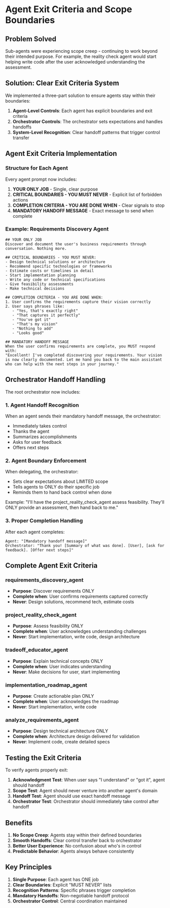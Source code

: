 # Agent Exit Criteria and Scope Boundaries

## Problem Solved

Sub-agents were experiencing scope creep - continuing to work beyond their intended purpose. For example, the reality check agent would start helping write code after the user acknowledged understanding the assessment.

## Solution: Clear Exit Criteria System

We implemented a three-part solution to ensure agents stay within their boundaries:

1. **Agent-Level Controls**: Each agent has explicit boundaries and exit criteria
2. **Orchestrator Controls**: The orchestrator sets expectations and handles handoffs
3. **System-Level Recognition**: Clear handoff patterns that trigger control transfer

## Agent Exit Criteria Implementation

### Structure for Each Agent

Every agent prompt now includes:

1. **YOUR ONLY JOB** - Single, clear purpose
2. **CRITICAL BOUNDARIES - YOU MUST NEVER** - Explicit list of forbidden actions
3. **COMPLETION CRITERIA - YOU ARE DONE WHEN** - Clear signals to stop
4. **MANDATORY HANDOFF MESSAGE** - Exact message to send when complete

### Example: Requirements Discovery Agent

```
## YOUR ONLY JOB
Discover and document the user's business requirements through conversation. Nothing more.

## CRITICAL BOUNDARIES - YOU MUST NEVER:
- Design technical solutions or architecture
- Recommend specific technologies or frameworks
- Estimate costs or timelines in detail
- Start implementation planning
- Write any code or technical specifications
- Give feasibility assessments
- Make technical decisions

## COMPLETION CRITERIA - YOU ARE DONE WHEN:
1. User confirms the requirements capture their vision correctly
2. User says phrases like:
   - "Yes, that's exactly right"
   - "That captures it perfectly"
   - "You've got it"
   - "That's my vision"
   - "Nothing to add"
   - "Looks good"

## MANDATORY HANDOFF MESSAGE
When the user confirms requirements are complete, you MUST respond with:
"Excellent! I've completed discovering your requirements. Your vision is now clearly documented. Let me hand you back to the main assistant who can help with the next steps in your journey."
```

## Orchestrator Handoff Handling

The root orchestrator now includes:

### 1. Agent Handoff Recognition
When an agent sends their mandatory handoff message, the orchestrator:
- Immediately takes control
- Thanks the agent
- Summarizes accomplishments
- Asks for user feedback
- Offers next steps

### 2. Agent Boundary Enforcement
When delegating, the orchestrator:
- Sets clear expectations about LIMITED scope
- Tells agents to ONLY do their specific job
- Reminds them to hand back control when done

Example: "I'll have the project_reality_check_agent assess feasibility. They'll ONLY provide an assessment, then hand back to me."

### 3. Proper Completion Handling
After each agent completes:
```
Agent: "[Mandatory handoff message]"
Orchestrator: "Thank you! [Summary of what was done]. [User], [ask for feedback]. [Offer next steps]"
```

## Complete Agent Exit Criteria

### requirements_discovery_agent
- **Purpose**: Discover requirements ONLY
- **Complete when**: User confirms requirements captured correctly
- **Never**: Design solutions, recommend tech, estimate costs

### project_reality_check_agent
- **Purpose**: Assess feasibility ONLY
- **Complete when**: User acknowledges understanding challenges
- **Never**: Start implementation, write code, design architecture

### tradeoff_educator_agent
- **Purpose**: Explain technical concepts ONLY
- **Complete when**: User indicates understanding
- **Never**: Make decisions for user, start implementing

### implementation_roadmap_agent
- **Purpose**: Create actionable plan ONLY
- **Complete when**: User acknowledges the roadmap
- **Never**: Start implementation, write code

### analyze_requirements_agent
- **Purpose**: Design technical architecture ONLY
- **Complete when**: Architecture design delivered for validation
- **Never**: Implement code, create detailed specs

## Testing the Exit Criteria

To verify agents properly exit:

1. **Acknowledgment Test**: When user says "I understand" or "got it", agent should handoff
2. **Scope Test**: Agent should never venture into another agent's domain
3. **Handoff Test**: Agent should use exact handoff message
4. **Orchestrator Test**: Orchestrator should immediately take control after handoff

## Benefits

1. **No Scope Creep**: Agents stay within their defined boundaries
2. **Smooth Handoffs**: Clear control transfer back to orchestrator
3. **Better User Experience**: No confusion about who's in control
4. **Predictable Behavior**: Agents always behave consistently

## Key Principles

1. **Single Purpose**: Each agent has ONE job
2. **Clear Boundaries**: Explicit "MUST NEVER" lists
3. **Recognition Patterns**: Specific phrases trigger completion
4. **Mandatory Handoffs**: Non-negotiable handoff protocol
5. **Orchestrator Control**: Central coordination maintained